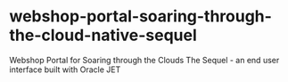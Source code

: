 # webshop-portal-soaring-through-the-cloud-native-sequel
Webshop Portal for Soaring through the Clouds The Sequel - an end user interface built with Oracle JET 
